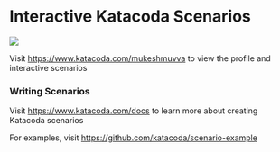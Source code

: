 # Interactive Katacoda Scenarios

[![](http://shields.katacoda.com/katacoda/mukeshmuvva/count.svg)](https://www.katacoda.com/mukeshmuvva "Get your profile on Katacoda.com")

Visit https://www.katacoda.com/mukeshmuvva to view the profile and interactive scenarios

### Writing Scenarios
Visit https://www.katacoda.com/docs to learn more about creating Katacoda scenarios

For examples, visit https://github.com/katacoda/scenario-example
